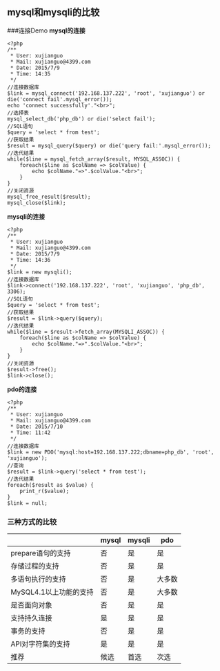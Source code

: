 ## mysql和mysqli的比较 ##
###连接Demo
**mysql的连接**
<!-- lang: -->
	<?php
	/**
	 * User: xujianguo
	 * Mail: xujianguo@4399.com
	 * Date: 2015/7/9
	 * Time: 14:35
	 */
	//连接数据库
	$link = mysql_connect('192.168.137.222', 'root', 'xujianguo') or die('connect fail'.mysql_error());
	echo 'connect successfully'."<br>";
	//选择表
	mysql_select_db('php_db') or die('select fail');
	//SQL语句
	$query = 'select * from test';
	//获取结果
	$result = mysql_query($query) or die('query fail:'.mysql_error());
	//迭代结果
	while($line = mysql_fetch_array($result, MYSQL_ASSOC)) {
	    foreach($line as $colName => $colValue) {
	        echo $colName."=>".$colValue."<br>";
	    }
	}
	//关闭资源
	mysql_free_result($result);
	mysql_close($link);

**mysqli的连接**
<!-- lang: -->
	<?php
	/**
	 * User: xujianguo
	 * Mail: xujianguo@4399.com
	 * Date: 2015/7/9
	 * Time: 14:36
	 */
	$link = new mysqli();
	//连接数据库
	$link->connect('192.168.137.222', 'root', 'xujianguo', 'php_db', 3306);
	//SQL语句
	$query = 'select * from test';
	//获取结果
	$result = $link->query($query);
	//迭代结果
	while($line = $result->fetch_array(MYSQLI_ASSOC)) {
	    foreach($line as $colName => $colValue) {
	        echo $colName."=>".$colValue."<br>";
	    }
	}
	//关闭资源
	$result->free();
	$link->close();
**pdo的连接**
<!-- lang: -->
	<?php
	/**
	 * User: xujianguo
	 * Mail: xujianguo@4399.com
	 * Date: 2015/7/10
	 * Time: 11:42
	 */
	//连接数据库
	$link = new PDO('mysql:host=192.168.137.222;dbname=php_db', 'root', 'xujianguo');
	//查询
	$result = $link->query('select * from test');
	//迭代结果
	foreach($result as $value) {
	    print_r($value);
	}
	$link = null;

### 三种方式的比较 ###
<table>
  <thead>
    <tr>
      <th></th>
      <th>mysql</th>
      <th>mysqli</th>
      <th>pdo</th>
    </tr>
  </thead>
  <tbody>
    <tr>
      <td>prepare语句的支持</td>
      <td>否</td>
      <td>是</td>
      <td>是</td>
    </tr>
	<tr>
      <td>存储过程的支持</td>
      <td>否</td>
      <td>是</td>
      <td>是</td>
    </tr>
	<tr>
      <td>多语句执行的支持</td>
      <td>否</td>
      <td>是</td>
      <td>大多数</td>
    </tr>
	<tr>
      <td>MySQL4.1以上功能的支持</td>
      <td>否</td>
      <td>是</td>
      <td>大多数</td>
    </tr>
	<tr>
      <td>是否面向对象</td>
      <td>否</td>
      <td>是</td>
      <td>是</td>
    </tr>
	<tr>
      <td>支持持久连接</td>
      <td>是</td>
      <td>是</td>
      <td>是</td>
    </tr>
	<tr>
      <td>事务的支持</td>
      <td>否</td>
      <td>是</td>
      <td>是</td>
    </tr>
	<tr>
      <td>API对字符集的支持</td>
      <td>是</td>
      <td>是</td>
      <td>是</td>
    </tr>
	<tr>
      <td>推荐</td>
      <td>候选</td>
      <td>首选</td>
      <td>次选</td>
    </tr>
  </tbody>
</table>
